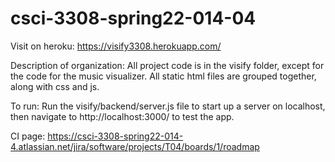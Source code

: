 # csci-3308-spring22-014-04

Visit on heroku:
https://visify3308.herokuapp.com/

Description of organization:
All project code is in the visify folder, except for the code for the music visualizer. All static html files are grouped together, along with css and js.

To run:
Run the visify/backend/server.js file to start up a server on localhost, then navigate to http://localhost:3000/ to test the app.

CI page:
https://csci-3308-spring22-014-4.atlassian.net/jira/software/projects/T04/boards/1/roadmap


